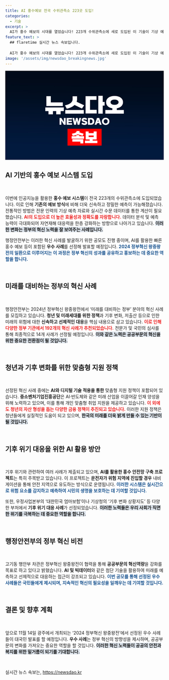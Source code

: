 ```yaml
---
title: AI 홍수예보 전국 수위관측소 223곳 도입!
categories:
  - 기술
excerpt: >
  AI가 홍수 예보의 시대를 열었습니다! 223개 수위관측소에 새로 도입된 이 기술이 기상 예측의 정확성을 극대화하고, 미래세대를 위한 혁신적인 정부 정책으로 자리잡고 있습니다. 클릭하여 자세한 내용을 확인해보세요!
feature_text: >
  ## flaretime 실시간 뉴스 속보입니다.

  AI가 홍수 예보의 시대를 열었습니다! 223개 수위관측소에 새로 도입된 이 기술이 기상 예측의 정확성을 극대화하고, 미래세대를 위한 혁신적인 정부 정책으로 자리잡고 있습니다. 클릭하여 자세한 내용을 확인해보세요!
image: '/assets/img/newsdao_breakingnews.jpg'
---
```


<p><img src="/assets/img/newsdao_breakingnews.jpg" alt="flaretime 속보" /></p>

<h2 data-ke-size="size26">AI 기반의 홍수 예보 시스템 도입</h2>

<p data-ke-size="size16">&nbsp;</p>

<p>이번에 인공지능을 활용한 <b>홍수 예보 시스템</b>이 전국 223개의 수위관측소에 도입되었습니다. 이로 인해 <strong>기존의 예보 방식</strong>에 비해 더욱 신속하고 정밀한 예측이 가능해졌습니다. 전통적인 방법은 전문 인력의 기상 예측 자료와 실시간 수문 데이터를 통한 계산이 필요했습니다. <b><span style="color: #ee2323;">AI의 도입으로 더 높은 효율성과 정확도를 자랑합니다.</span></b> 데이터 분석 및 예측 능력이 극대화되어 자연재해 대응력을 한층 강화하는 방향으로 나아가고 있습니다. <b><span style="background-color: #21538527;">이러한 변화는 정부의 혁신 노력을 잘 보여주는 사례입니다.</span></b> </p>

<p>행정안전부는 이러한 혁신 사례를 발굴하기 위한 공모도 진행 중이며, AI를 활용한 빠른 홍수 예보 등이 포함된 <strong>우수 사례</strong>를 선정해 발표할 예정입니다. <b><span style="color: #1a5490;">2024 정부혁신 왕중왕전의 일환으로 이루어지는 이 과정은 정부 혁신의 성과를 공유하고 홍보하는 데 중요한 역할을 합니다.</span></b></p>

<p data-ke-size="size16">&nbsp;</p>

<h2 data-ke-size="size26">미래를 대비하는 정부의 혁신 사례</h2>

<p data-ke-size="size16">&nbsp;</p>

<p>행정안전부는 2024년 정부혁신 왕중왕전에서 ‘미래를 대비하는 정부’ 분야의 혁신 사례를 모집하고 있습니다. <b>청년 및 미래세대를 위한 정책</b>과 기후 변화, 저출산 등으로 인한 미래의 위험에 대한 <strong>신속하고 선제적인 대응</strong>을 핵심 내용으로 삼고 있습니다. <b><span style="color: #ee2323;">이로 인해 다양한 정부 기관에서 192개의 혁신 사례가 추천되었습니다.</span></b> 전문가 및 국민의 심사를 통해 최종적으로 14개 사례가 선정될 예정입니다. <b><span style="background-color: #21538527;">이와 같은 노력은 공공부문의 혁신을 위한 중요한 전환점이 될 것입니다.</span></b></p>

<p data-ke-size="size16">&nbsp;</p>

<h2 data-ke-size="size26">청년과 기후 변화를 위한 맞춤형 지원 정책</h2>

<p data-ke-size="size16">&nbsp;</p>

<p>선정된 혁신 사례 중에는 <strong>AI와 디지털 기술 적용을 통한</strong> 맞춤형 지원 정책이 포함되어 있습니다. <b>중소벤처기업진흥공단</b>은 AI·반도체와 같은 미래 산업을 이끌어갈 인재 양성을 위해 노력하고 있으며, 이를 통해 개인 맞춤형 취업 지원을 제공하고 있습니다. <b><span style="color: #ee2323;">이 외에도 청년의 자산 형성을 돕는 다양한 금융 정책이 추진되고 있습니다.</span></b> 이러한 지원 정책은 청년들에게 실질적인 도움이 되고 있으며, <b><span style="background-color: #21538527;">한국의 미래를 더욱 밝게 만들 수 있는 기반이 될 것입니다.</span></b></p>

<p data-ke-size="size16">&nbsp;</p>

<h2 data-ke-size="size26">기후 위기 대응을 위한 AI 활용 방안</h2>

<p data-ke-size="size16">&nbsp;</p>

<p>기후 위기와 관련하여 여러 사례가 제출되고 있으며, <b>AI를 활용한 홍수 안전망 구축 프로젝트</b>는 특히 주목받고 있습니다. 이 프로젝트는 <strong>운전자가 위험 지역에 진입할 경우</strong> 내비게이션을 통해 안전 지역으로 유도하는 방식으로 운영됩니다. <b><span style="color: #1a5490;">이러한 시스템은 실시간으로 위험 요소를 감지하고 예측하여 시민의 생명을 보호하는 데 기여할 것입니다.</span></b> </p>

<p>또한, 우정사업본부의 ‘대한민국 엄마보험’이나 기상청의 ‘기후 변화 상황지도’ 등 다양한 부처에서 <strong>기후 위기 대응 사례</strong>가 선정되었습니다. <b><span style="background-color: #21538527;">이러한 노력들은 우리 사회가 직면한 위기를 극복하는 데 중요한 역할을 합니다.</span></b></p>

<p data-ke-size="size16">&nbsp;</p>

<h2 data-ke-size="size26">행정안전부의 정부 혁신 비전</h2>

<p data-ke-size="size16">&nbsp;</p>

<p>고기동 행안부 차관은 정부혁신 왕중왕전이 협력을 통해 <b>공공부문의 혁신역량</b>을 강화를 목표로 하고 있다고 밝혔습니다. <b>AI 및 빅데이터</b>와 같은 첨단 기술을 활용하여 미래를 예측하고 선제적으로 대응하는 접근이 강조되고 있습니다. <b><span style="color: #1a5490;">이번 공모를 통해 선정된 우수 사례들은 국민들에게 제시되며, 지속적인 혁신의 필요성을 일깨우는 데 기여할 것입니다.</span></b></p>

<p data-ke-size="size16">&nbsp;</p>

<h2 data-ke-size="size26">결론 및 향후 계획</h2>

<p data-ke-size="size16">&nbsp;</p>

<p>앞으로 11월 14일 광주에서 개최되는 ‘2024 정부혁신 왕중왕전’에서 선정된 우수 사례들이 대국민 발표를 할 예정입니다. <b>우수 사례</b>는 정부 혁신의 방향성을 제시하며, 공공부문의 변화를 가져오는 중요한 역할을 할 것입니다. <b><span style="background-color: #21538527;">이러한 혁신 노력들이 공공의 안전과 복지를 위한 밑거름이 되기를 기대합니다.</span></b></p>

<p data-ke-size="size16">&nbsp;</p>
실시간 뉴스 속보는, <a href="https://newsdao.kr" rel="dofollow">https://newsdao.kr</a>


